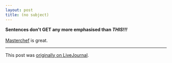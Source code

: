 ```yaml
---
layout: post
title: (no subject)
---
```


<div class="entry-item s2-entrytext"><b>Sentences don't GET any more emphasised than <i>THIS!!!</i></b><br/><br/><a href="http://blogs.guardian.co.uk/tv/2008/02/last_nights_tv_masterchef.html" rel="nofollow">Masterchef</a> is great.</div><p><hr></p><p>This post was <a href="http://ferkeltongs.livejournal.com/15973.html">originally on LiveJournal</a>.</p>